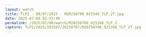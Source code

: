 ```yaml
---
layout: watch
title: TLP2 - 08/07/2025 - M20250708_025348_TLP_2T.jpg
date: 2025-07-08 02:53:48
permalink: /2025/07/08/watch/M20250708_025348_TLP_2
capture: TLP2/2025/202507/20250707/M20250708_025348_TLP_2T.jpg
---
```

